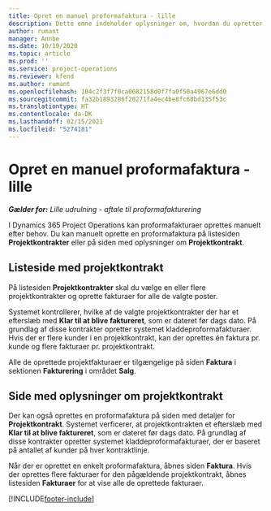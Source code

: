 ```yaml
---
title: Opret en manuel proformafaktura - lille
description: Dette emne indeholder oplysninger om, hvordan du opretter en manuel proformafaktura i Project Operations.
author: rumant
manager: Annbe
ms.date: 10/19/2020
ms.topic: article
ms.prod: ''
ms.service: project-operations
ms.reviewer: kfend
ms.author: rumant
ms.openlocfilehash: 104c2f3f7f0ca0682158d0f7fa0f50a4967e6dd0
ms.sourcegitcommit: fa32b1893286f20271fa4ec4be8fc68bd135f53c
ms.translationtype: HT
ms.contentlocale: da-DK
ms.lasthandoff: 02/15/2021
ms.locfileid: "5274181"
---
```

# <a name="create-a-manual-proforma-invoice---lite"></a>Opret en manuel proformafaktura - lille

_**Gælder for:** Lille udrulning - aftale til proformafakturering_

I Dynamics 365 Project Operations kan proformafakturaer oprettes manuelt efter behov. Du kan manuelt oprette en proformafaktura på listesiden **Projektkontrakter** eller på siden med oplysninger om **Projektkontrakt**.

##  <a name="project-contracts-list-page"></a>Listeside med projektkontrakt

På listesiden **Projektkontrakter** skal du vælge en eller flere projektkontrakter og oprette fakturaer for alle de valgte poster.

Systemet kontrollerer, hvilke af de valgte projektkontrakter der har et efterslæb med **Klar til at blive faktureret**, som er dateret før dags dato. På grundlag af disse kontrakter opretter systemet kladdeproformafakturaer. Hvis der er flere kunder i en projektkontrakt, kan der oprettes én faktura pr. kunde og flere fakturaer pr. projektkontrakt.

Alle de oprettede projektfakturaer er tilgængelige på siden **Faktura** i sektionen **Fakturering** i området **Salg**.

## <a name="project-contract-details-page"></a>Side med oplysninger om projektkontrakt

Der kan også oprettes en proformafaktura på siden med detaljer for **Projektkontrakt**. Systemet verficerer, at projektkontrakten et efterslæb med **Klar til at blive faktureret**, som er dateret før dags dato. På grundlag af disse kontrakter opretter systemet kladdeproformafakturaer, der er baseret på antallet af kunder på hver kontraktlinje.

Når der er oprettet en enkelt proformafaktura, åbnes siden **Faktura**. Hvis der oprettes flere fakturaer for den pågældende projektkontrakt, åbnes listesiden **Fakturaer** for at vise alle de oprettede fakturaer.


[!INCLUDE[footer-include](../../includes/footer-banner.md)]